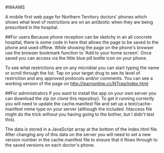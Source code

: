 #WAAMS

A mobile first web page for Northern Territory doctors' phones which shows what level of restrictions are on an antibiotic when they are being prescribed in the hospital.

##For users
Because phone reception can be sketchy in an all concrete hospital, there is some code in here that allows the page to be saved to the phone and used offline. While showing the page on the phone's browser use the browser bookmark function to 'Add to your home screen'. Once saved you can access via the little blue pill bottle icon on your phone.

To see what restrictions are on any microbial you can start typing the name or scroll through the list. Tap on your target drug to see its level of restriction and any approved protocols and/or comments. You can see a working version of the page on http://learnonline.cc/NTrag/index.html

##For administrators
If you want to install the app on your own server you can download the zip (or clone this repositoy). To get it running correctly you will need to update the cache.manifest file and set up a text/cache-manifest mime type on your server (although the included .htaccess file might do the trick without you having going to the bother, but I didn't test this).

The data is stored in a JavaScript array at the bottom of the index.html file. After changing any of this data on the server you will need to set a new version number in the cache.manifest file to ensure that it flows through to the saved versions on each doctor's phone.
